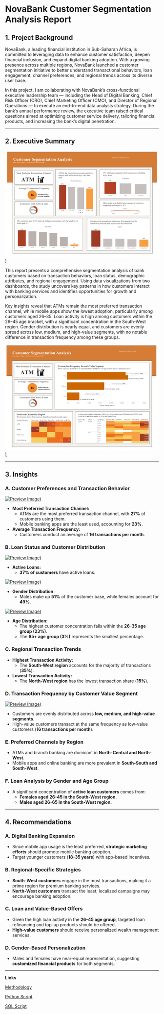 # NovaBank Customer Segmentation Analysis Report

## **1. Project Background**

NovaBank, a leading financial institution in Sub-Saharan Africa, is committed to leveraging data to enhance customer satisfaction, deepen financial inclusion, and expand digital banking adoption. With a growing presence across multiple regions, NovaBank launched a customer segmentation initiative to better understand transactional behaviors, loan engagement, channel preferences, and regional trends across its diverse user base.

In this project, I am collaborating with NovaBank’s cross-functional executive leadership team — including the Head of Digital Banking, Chief Risk Officer (CRO), Chief Marketing Officer (CMO), and Director of Regional Operations — to execute an end-to-end data analysis strategy. During the bank’s annual performance review, the executive team raised critical questions aimed at optimizing customer service delivery, tailoring financial products, and increasing the bank’s digital penetration.

---
## **2. Executive Summary**

[![Preview Image](https://github.com/TiffanyNwanne/Customer-Segmentation-Analysis/blob/main/Dashboard%201.png))](https://github.com/TiffanyNwanne/Customer-Segmentation-Analysis/blob/main/Dashboard%201.png)

This report presents a comprehensive segmentation analysis of bank customers based on transaction behaviors, loan status, demographic attributes, and regional engagement. Using data visualizations from two dashboards, the study uncovers key patterns in how customers interact with banking services and identifies opportunities for growth and personalization.

Key insights reveal that ATMs remain the most preferred transaction channel, while mobile apps show the lowest adoption, particularly among customers aged 26–35. Loan activity is high among customers within the 26–45 age bracket, with a significant concentration in the South-West region. Gender distribution is nearly equal, and customers are evenly spread across low, medium, and high-value segments, with no notable difference in transaction frequency among these groups.

[![Preview Image](https://github.com/TiffanyNwanne/Customer-Segmentation-Analysis/blob/main/Dashboard%202.png))](https://github.com/TiffanyNwanne/Customer-Segmentation-Analysis/blob/main/Dashboard%202.png)

---
## **3. Insights**


### **A. Customer Preferences and Transaction Behavior**

[![Preview Image](https://github.com/TiffanyNwanne/NovaBank-Customer-Segmentation-Analysis/blob/main/Most%20Preferred%20Transaction%20Channel.png))](https://github.com/TiffanyNwanne/NovaBank-Customer-Segmentation-Analysis/blob/main/Most%20Preferred%20Transaction%20Channel.png)


- **Most Preferred Transaction Channel:**
    - ATMs are the most preferred transaction channel, with **27%** of customers using them.
    - Mobile banking apps are the least used, accounting for **23%**.
- **Average Transaction Frequency:**
    - Customers conduct an average of **16 transactions per month**.

### **B. Loan Status and Customer Distribution**
[![Preview Image](https://github.com/TiffanyNwanne/NovaBank-Customer-Segmentation-Analysis/blob/main/Loan%20Status.png))](https://github.com/TiffanyNwanne/NovaBank-Customer-Segmentation-Analysis/blob/main/Loan%20Status.png)

- **Active Loans:**
    - **37% of customers** have active loans.
 
[![Preview Image](https://github.com/TiffanyNwanne/NovaBank-Customer-Segmentation-Analysis/blob/main/Gender%20Distribution.png))](https://github.com/TiffanyNwanne/NovaBank-Customer-Segmentation-Analysis/blob/main/Gender%20Distribution.png)

- **Gender Distribution:**
    - Males make up **51%** of the customer base, while females account for **49%**.
 
[![Preview Image](https://github.com/TiffanyNwanne/NovaBank-Customer-Segmentation-Analysis/blob/main/Age%20Distribution.png))](https://github.com/TiffanyNwanne/NovaBank-Customer-Segmentation-Analysis/blob/main/Age%20Distribution.png)

- **Age Distribution:**
    - The highest customer concentration falls within the **26-35 age group (23%)**.
    - The **65+ age group (3%)** represents the smallest percentage.

### **C. Regional Transaction Trends**

- **Highest Transaction Activity:**
    - The **South-West region** accounts for the majority of transactions (**35%**).
- **Lowest Transaction Activity:**
    - The **North-West region** has the lowest transaction share (**15%**).



### **D. Transaction Frequency by Customer Value Segment**
[![Preview Image](https://github.com/TiffanyNwanne/NovaBank-Customer-Segmentation-Analysis/blob/main/Transaction%20Frequency%20for%20each%20Value%20Segment.png))](https://github.com/TiffanyNwanne/NovaBank-Customer-Segmentation-Analysis/blob/main/Transaction%20Frequency%20for%20each%20Value%20Segment.png)

- Customers are evenly distributed across **low, medium, and high-value segments**.
- High-value customers transact at the same frequency as low-value customers (**16 transactions per month**).

### **E.  Preferred Channels by Region**

- ATMs and branch banking are dominant in **North-Central and North-West**.
- Mobile apps and online banking are more prevalent in **South-South and South-West**.

### **F. Loan Analysis by Gender and Age Group**

- A significant concentration of **active loan customers** comes from:
    - **Females aged 26-45 in the South-West region.**
    - **Males aged 26-65 in the South-West region.**

---

## **4. Recommendations**

### **A. Digital Banking Expansion**

- Since mobile app usage is the least preferred, **strategic marketing efforts** should promote mobile banking adoption.
- Target younger customers (**18-35 years**) with app-based incentives.

### **B. Regional-Specific Strategies**

- **South-West customers** engage in the most transactions, making it a prime region for premium banking services.
- **North-West customers** transact the least; localized campaigns may encourage banking adoption.

### **C. Loan and Value-Based Offers**

- Given the high loan activity in the **26-45 age group**, targeted loan refinancing and top-up products should be offered.
- **High-value customers** should receive personalized wealth management services.

### **D. Gender-Based Personalization**

- Males and females have near-equal representation, suggesting **customized financial products** for both segments.

---


**Links**

[Methodology](https://github.com/TiffanyNwanne/Customer-Segmentation-Analysis/blob/main/Methodology.md)

[Python Script ](https://github.com/TiffanyNwanne/Customer-Segmentation-Analysis/blob/main/Python%20Script.pdf)

[SQL Script](https://github.com/TiffanyNwanne/Customer-Segmentation-Analysis/blob/main/SQL%20Script.pdf)




